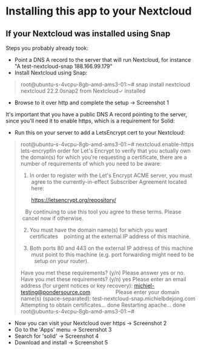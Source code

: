 # Installing this app to your Nextcloud

## If your Nextcloud was installed using Snap

Steps you probably already took:
* Point a DNS A record to the server that will run Nextcloud, for instance "A test-nextcloud-snap 188.166.99.179"
* Install Nextcloud using Snap:
> root@ubuntu-s-4vcpu-8gb-amd-ams3-01:~# snap install nextcloud
> nextcloud 22.2.0snap2 from Nextcloud✓ installed

* Browse to it over http and complete the setup -> Screenshot 1

It's important that you have a public DNS A record pointing to the server, since you'll need it to enable https, which is a requirement for Solid:

* Run this on your server to add a LetsEncrypt cert to your Nextcloud:

> root@ubuntu-s-4vcpu-8gb-amd-ams3-01:~# nextcloud.enable-https lets-encryptIn order for Let's Encrypt to verify that you actually own the
> domain(s) for which you're requesting a certificate, there are a
> number of requirements of which you need to be aware:
> 
> 1. In order to register with the Let's Encrypt ACME server, you must
>    agree to the currently-in-effect Subscriber Agreement located
>    here:
> 
>        https://letsencrypt.org/repository/
> 
>    By continuing to use this tool you agree to these terms. Please
>    cancel now if otherwise.
> 
> 2. You must have the domain name(s) for which you want certificates
>    pointing at the external IP address of this machine.
> 
> 3. Both ports 80 and 443 on the external IP address of this machine
>    must point to this machine (e.g. port forwarding might need to be
>    setup on your router).
> 
> Have you met these requirements? (y/n) 
> Please answer yes or no.
> Have you met these requirements? (y/n) yes
> Please enter an email address (for urgent notices or key recovery): michiel-testing@pondersource.com                
> Please enter your domain name(s) (space-separated): test-nextcloud-snap.michielbdejong.com
> Attempting to obtain certificates... done
> Restarting apache... done
> root@ubuntu-s-4vcpu-8gb-amd-ams3-01:~# 

* Now you can visit your Nextcloud over https -> Screenshot 2
* Go to the 'Apps' menu -> Screenshot 3
* Search for 'solid' -> Screenshot 4
* Download and install -> Screenshot 5
